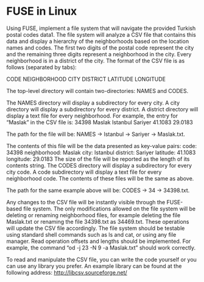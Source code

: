 # FUSE in Linux 

Using FUSE, implement a file system that will navigate the provided Turkish postal codes data1. The file system will analyze a CSV file that contains this data and display a hierarchy of the neighborhoods based on the location names and codes. The first two digits of the postal code represent the city and the remaining three digits represent a neighborhood in the city. Every neighborhood is in a district of the city. The format of the CSV file is as follows (separated by tabs): 

CODE NEIGHBORHOOD CITY DISTRICT LATITUDE LONGITUDE

The top-level directory will contain two-directories: 
NAMES and CODES. 

The NAMES directory will display a subdirectory for every city. A city directory will display a subdirectory for every district. A district directory will display a text file for every neighborhood. 
For example, the entry for “Maslak” in the CSV file is: 
34398 Maslak Istanbul Sariyer 41.1083 29.0183 

The path for the file will be: 
NAMES → Istanbul → Sariyer → Maslak.txt. 

The contents of this file will be the data presented as key-value pairs: 
code: 34398 neighborhood: Maslak city: Istanbul district: Sariyer latitude: 41.1083 longitude: 29.0183 
The size of the file will be reported as the length of its contents string. The CODES directory will display a subdirectory for every city code. A code subdirectory will display a text file for every neighborhood code. The contents of these files will be the same as above. 

The path for the same example above will be: CODES → 34 → 34398.txt. 

Any changes to the CSV file will be instantly visible through the FUSE-based file system. The only modifications allowed on the file system will be deleting or renaming neighborhood files, for example deleting the file Maslak.txt or renaming the file 34398.txt as 34469.txt. These operations will update the CSV file accordingly. The file system should be testable using standard shell commands such as ls and cat, or using any file manager. Read operation offsets and lengths should be implemented. For example, the command “od -j 23 -N 9 -a Maslak.txt” should work correctly. 

To read and manipulate the CSV file, you can write the code yourself or you can use any library you prefer. An example library can be found at the following address: http://libcsv.sourceforge.net/
